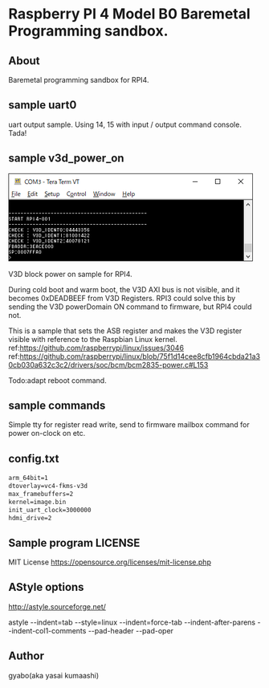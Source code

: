 # Raspberry PI 4 Model B0 Baremetal Programming sandbox.

## About

Baremetal programming sandbox for RPI4.


## sample uart0

uart output sample. Using 14, 15 with input / output command console. Tada!

## sample v3d_power_on

![v3dpoweron](./Image/v3dpoweron.png)

V3D block power on sample for RPI4.

During cold boot and warm boot, the V3D AXI bus is not visible, and it becomes 0xDEADBEEF from V3D Registers.
RPI3 could solve this by sending the V3D powerDomain ON command to firmware, but RPI4 could not.

This is a sample that sets the ASB register and makes the V3D register visible with reference to the Raspbian Linux kernel.
ref:https://github.com/raspberrypi/linux/issues/3046
ref:https://github.com/raspberrypi/linux/blob/75f1d14cee8cfb1964cbda21a30cb030a632c3c2/drivers/soc/bcm/bcm2835-power.c#L153

Todo:adapt reboot command.

## sample commands

Simple tty for register read write, send to firmware mailbox command for power on-clock on etc.


## config.txt

```text
arm_64bit=1
dtoverlay=vc4-fkms-v3d
max_framebuffers=2
kernel=image.bin
init_uart_clock=3000000
hdmi_drive=2
```

## Sample program LICENSE

MIT License
https://opensource.org/licenses/mit-license.php

## AStyle options

http://astyle.sourceforge.net/

astyle <sources> --indent=tab --style=linux --indent=force-tab --indent-after-parens --indent-col1-comments --pad-header --pad-oper

## Author

gyabo(aka yasai kumaashi)

